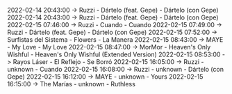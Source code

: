 2022-02-14 20:43:00 -> Ruzzi - Dártelo (feat. Gepe) - Dártelo (con Gepe)
2022-02-14 20:43:00 -> Ruzzi - Dártelo (feat. Gepe) - Dártelo (con Gepe)
2022-02-15 07:46:00 -> Ruzzi - Cuando - Cuando
2022-02-15 07:49:00 -> Ruzzi - Dártelo (feat. Gepe) - Dártelo (con Gepe)
2022-02-15 07:52:00 -> Surfistas del Sistema - Flowers - La Manera
2022-02-15 08:43:00 -> MAYE - My Love - My Love
2022-02-15 08:47:00 -> MorMor - Heaven's Only Wishful - Heaven's Only Wishful (Extended Version)
2022-02-15 08:53:00 -> Rayos Láser - El Reflejo - Se Borró
2022-02-15 16:05:00 -> Ruzzi - unknown - Cuando
2022-02-15 16:08:00 -> Ruzzi - unknown - Dártelo (con Gepe)
2022-02-15 16:12:00 -> MAYE - unknown - Yours
2022-02-15 16:15:00 -> The Marías - unknown - Ruthless
